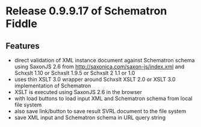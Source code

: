 # Release 0.9.9.17 of Schematron Fiddle

## Features

*   direct validation of XML instance document against Schematron schema using SaxonJS 2.6 from http://saxonica.com/saxon-js/index.xml and Schxslt 1.10 or Schxslt 1.9.5 or Schxslt 2 1.1 or 1.0
*   uses thin XSLT 3.0 wrapper around Schxslt XSLT 2.0 or XSLT 3.0 implementation of Schematron
*   XSLT is executed using SaxonJS 2.6 in the browser
*   with load buttons to load input XML and Schematron schema from local file system
*   also save link/button to save result SVRL document to the file system
*   save XML input and Schematron schema in URL query string
